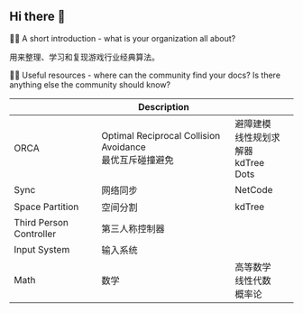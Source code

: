 ## Hi there 👋

🙋‍♀️ A short introduction - what is your organization all about?

用来整理、学习和复现游戏行业经典算法。

👩‍💻 Useful resources - where can the community find your docs? Is there anything else the community should know?

|                         | Description                                                  |                                                    |
| ----------------------- | ------------------------------------------------------------ | -------------------------------------------------- |
| ORCA                    | Optimal Reciprocal Collision Avoidance<br />最优互斥碰撞避免 | 避障建模<br />线性规划求解器<br />kdTree<br />Dots |
| Sync                    | 网络同步                                                     | NetCode                                            |
| Space Partition         | 空间分割                                                     | kdTree                                             |
| Third Person Controller | 第三人称控制器                                               |                                                    |
| Input System            | 输入系统                                                     |                                                    |
| Math                    | 数学                                                         | 高等数学<br />线性代数<br />概率论                 |

<!--

**Here are some ideas to get you started:**

🙋‍♀️ A short introduction - what is your organization all about?
🌈 Contribution guidelines - how can the community get involved?

🍿 Fun facts - what does your team eat for breakfast?
🧙 Remember, you can do mighty things with the power of [Markdown](https://docs.github.com/github/writing-on-github/getting-started-with-writing-and-formatting-on-github/basic-writing-and-formatting-syntax)
-->
